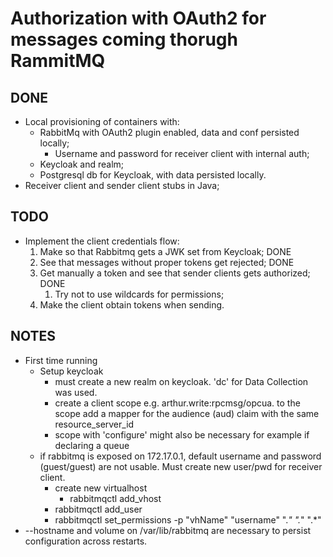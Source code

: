 # Authorization with OAuth2 for messages coming thorugh RammitMQ

## DONE

- Local provisioning of containers with:
  - RabbitMq with OAuth2 plugin enabled, data and conf persisted locally;
    - Username and password for receiver client with internal auth;
  - Keycloak and realm;
  - Postgresql db for Keycloak, with data persisted locally.
- Receiver client and sender client stubs in Java;

## TODO

- Implement the client credentials flow:
  1. Make so that Rabbitmq gets a JWK set from Keycloak; DONE
  2. See that messages without proper tokens get rejected; DONE
  3. Get manually a token and see that sender clients gets authorized; DONE
     1. Try not to use wildcards for permissions;
  4. Make the client obtain tokens when sending.

## NOTES

- First time running
  - Setup keycloak
    - must create a new realm on keycloak. 'dc' for Data Collection was used.
    - create a client scope e.g. arthur.write:rpcmsg/opcua. to the scope add a mapper for the audience (aud) claim with the same resource_server_id
    - scope with 'configure' might also be necessary for example if declaring a queue
  - if rabbitmq is exposed on 172.17.0.1, default username and password (guest/guest) are not usable. Must create new user/pwd for receiver client.
    - create new virtualhost
      - rabbitmqctl add_vhost <vhName>
    - rabbitmqctl add_user <username> <password>
    - rabbitmqctl set_permissions -p "vhName" "username" ".*" ".*" ".*"
- --hostname and volume on /var/lib/rabbitmq are necessary to persist configuration across restarts.